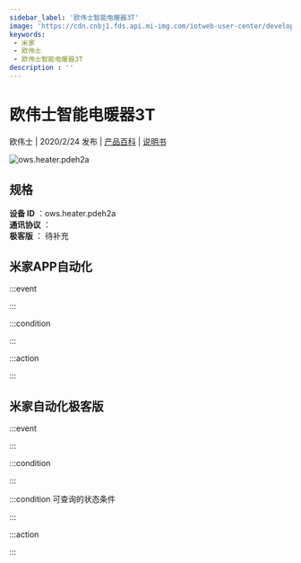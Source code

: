 ```yaml
---
sidebar_label: '欧伟士智能电暖器3T'
image: 'https://cdn.cnbj1.fds.api.mi-img.com/iotweb-user-center/developer_1678871036445C4BAlEmz.png?GalaxyAccessKeyId=AKVGLQWBOVIRQ3XLEW&Expires=9223372036854775807&Signature=YKtmho5PKnaIH2SK+QIHa+ZJG2E='
keywords: 
 - 米家
 - 欧伟士
 - 欧伟士智能电暖器3T
description : ''
---
```

# 欧伟士智能电暖器3T

欧伟士 | 2020/2/24 发布 | [产品百科](https://home.mi.com/webapp/content/baike/product/index.html?model=ows.heater.pdeh2a/) | [说明书](https://home.mi.com/views/introduction.html?model=ows.heater.pdeh2a&region=cn)

![ows.heater.pdeh2a](https://cdn.cnbj1.fds.api.mi-img.com/iotweb-user-center/developer_1678871036445C4BAlEmz.png?GalaxyAccessKeyId=AKVGLQWBOVIRQ3XLEW&Expires=9223372036854775807&Signature=YKtmho5PKnaIH2SK+QIHa+ZJG2E=)

## 规格  
> 
**设备 ID** ：ows.heater.pdeh2a  
**通讯协议** ：  
**极客版**  ： 待补充 


## 米家APP自动化  

:::event  

:::

:::condition  

:::

:::action   

:::

## 米家自动化极客版  

:::event  

:::

:::condition  

:::

:::condition 可查询的状态条件  

:::

:::action  

:::

        
